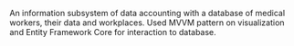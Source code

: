 An information subsystem of data accounting with a database of medical
workers, their data and workplaces. Used MVVM pattern on visualization and Entity
Framework Core for interaction to database.
